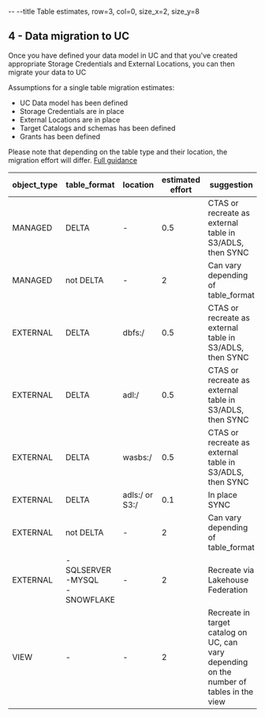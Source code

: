 -- --title Table estimates, row=3, col=0, size_x=2, size_y=8
## 4 - Data migration to UC

Once you have defined your data model in UC and that you've created appropriate Storage Credentials and External Locations,
you can then migrate your data to UC

Assumptions for a single table migration estimates:

- UC Data model has been defined
- Storage Credentials are in place
- External Locations are in place
- Target Catalogs and schemas has been defined
- Grants has been defined

Please note that depending on the table type and their location, the migration effort will differ.
[Full guidance](https://www.databricks.com/blog/migrating-tables-hive-metastore-unity-catalog-metastore)

| object_type | table_format                         | location       | estimated effort | suggestion                                                                               |
|-------------|--------------------------------------|----------------|------------------|------------------------------------------------------------------------------------------|
| MANAGED     | DELTA                                | -              | 0.5              | CTAS or recreate as external table in S3/ADLS, then SYNC                                 |
| MANAGED     | not DELTA                            | -              | 2                | Can vary depending of table_format                                                       |
| EXTERNAL    | DELTA                                | dbfs:/         | 0.5              | CTAS or recreate as external table in S3/ADLS, then SYNC                                 |
| EXTERNAL    | DELTA                                | adl:/          | 0.5              | CTAS or recreate as external table in S3/ADLS, then SYNC                                 |
| EXTERNAL    | DELTA                                | wasbs:/        | 0.5              | CTAS or recreate as external table in S3/ADLS, then SYNC                                 |
| EXTERNAL    | DELTA                                | adls:/ or S3:/ | 0.1              | In place SYNC                                                                            |
| EXTERNAL    | not DELTA                            | -              | 2                | Can vary depending of table_format                                                       |
| EXTERNAL    | -SQLSERVER<br/>-MYSQL<br/>-SNOWFLAKE | -              | 2                | Recreate via Lakehouse Federation                                                        |
| VIEW        | -                                    | -              | 2                | Recreate in target catalog on UC, can vary depending on the number of tables in the view |
